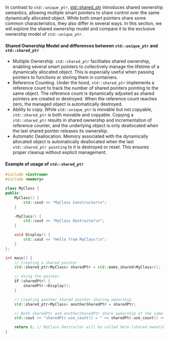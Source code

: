 In contrast to `std::unique_ptr`, [std::shared_ptr](https://en.cppreference.com/w/cpp/memory/shared_ptr) introduces shared ownership semantics, allowing multiple smart pointers to share control over the same dynamically allocated object. While both smart pointers share some common characteristics, they also differ in several ways. In this section, we will explore the shared ownership model and compare it to the exclusive ownership model of `std::unique_ptr`.

#### Shared Ownership Model and differences between `std::unique_ptr` and `std::shared_ptr`
- Multiple Ownership. `std::shared_ptr` facilitates shared ownership, enabling several smart pointers to collectively manage the lifetime of a dynamically allocated object. This is especially useful when passing pointers to functions or storing them in containers.
- Reference Counting. Under the hood, `std::shared_ptr` implements a reference count to track the number of shared pointers pointing to the same object. The reference count is dynamically adjusted as shared pointers are created or destroyed. When the reference count reaches zero, the managed object is automatically destroyed.
- Ability to copy. While `std::unique_ptr` is movable but not copyable, `std::shared_ptr` is both movable and copyable. Copying a `std::shared_ptr` results in shared ownership and incrementation of reference counter, and the underlying object is only deallocated when the last shared pointer releases its ownership. 
- Automatic Deallocation. Memory associated with the dynamically allocated object is automatically deallocated when the last `std::shared_ptr pointing` to it is destroyed or reset. This ensures proper cleanup without explicit management. 

#### Example of usage of `std::shared_ptr`
```c++
#include <iostream>
#include <memory>

class MyClass {
public:
    MyClass() {
        std::cout << "MyClass Constructor\n";
    }

    ~MyClass() {
        std::cout << "MyClass Destructor\n";
    }

    void Display() {
        std::cout << "Hello from MyClass!\n";
    }
};

int main() {
    // Creating a shared pointer
    std::shared_ptr<MyClass> sharedPtr = std::make_shared<MyClass>();

    // Using the pointer
    if (sharedPtr) {
        sharedPtr->Display();
    }

    // Creating another shared pointer sharing ownership
    std::shared_ptr<MyClass> anotherSharedPtr = sharedPtr;

    // Both sharedPtr and anotherSharedPtr share ownership of the same object
    std::cout << "sharedPtr.use_count() = " << sharedPtr.use_count() << '\n';

    return 0; // MyClass Destructor will be called here (shared ownership)
}
```